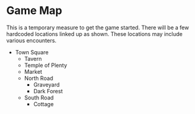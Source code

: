 # Game Map

This is a temporary measure to get the game started. There will be a few hardcoded locations linked up as shown. These locations may include various encounters.

- Town Square
  - Tavern
  - Temple of Plenty
  - Market
  - North Road
    - Graveyard
    - Dark Forest
  - South Road
    - Cottage
